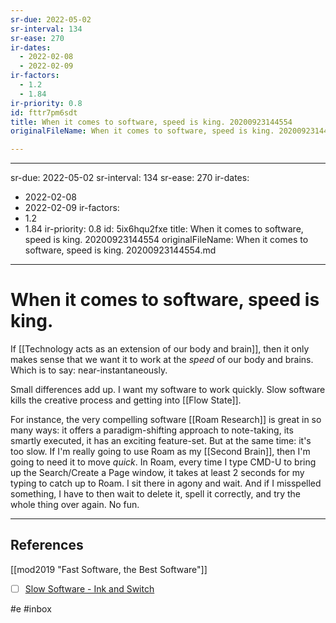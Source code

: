 ```yaml
---
sr-due: 2022-05-02
sr-interval: 134
sr-ease: 270
ir-dates:
  - 2022-02-08
  - 2022-02-09
ir-factors:
  - 1.2
  - 1.84
ir-priority: 0.8
id: fttr7pm6sdt
title: When it comes to software, speed is king. 20200923144554
originalFileName: When it comes to software, speed is king. 20200923144554.md

---
```


---
sr-due: 2022-05-02
sr-interval: 134
sr-ease: 270
ir-dates:
  - 2022-02-08
  - 2022-02-09
ir-factors:
  - 1.2
  - 1.84
ir-priority: 0.8
id: 5ix6hqu2fxe
title: When it comes to software, speed is king. 20200923144554
originalFileName: When it comes to software, speed is king. 20200923144554.md

---

# When it comes to software, speed is king.

If [[Technology acts as an extension of our body and brain]], then it only makes sense that we want it to work at the *speed* of our  body and brains.  Which is to say: near-instantaneously.

Small differences add up. I want my software to work quickly. Slow software kills the creative process and getting into [[Flow State]].

For instance, the very compelling software [[Roam Research]] is great in so many ways: it offers a paradigm-shifting approach to note-taking, its smartly executed, it has an exciting feature-set. But at the same time: it's too slow. If I'm really going to use Roam as my [[Second Brain]], then I'm going to need it to move *quick*. In Roam, every time I type CMD-U to bring up the Search/Create a Page window, it takes at least 2 seconds for my typing to catch up to Roam. I sit there in agony and wait. And if I misspelled something, I have to then wait to delete it, spell it correctly, and try the whole thing over again. No fun.

***

## References

[[mod2019 "Fast Software, the Best Software"]]

* [ ] [Slow Software - Ink and Switch](https://www.inkandswitch.com/slow-software/)

#e  #inbox
